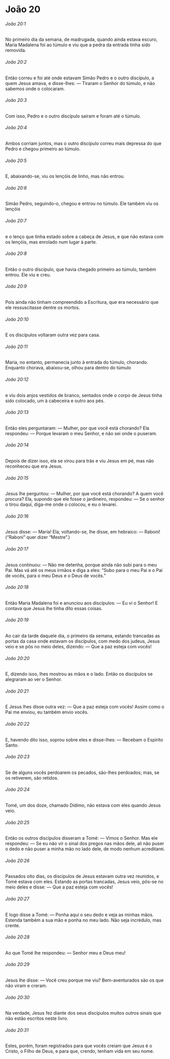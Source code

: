 # João 20

###### João 20:1

No primeiro dia da semana, de madrugada, quando ainda estava escuro, Maria Madalena foi ao túmulo e viu que a pedra da entrada tinha sido removida.

###### João 20:2

Então correu e foi até onde estavam Simão Pedro e o outro discípulo, a quem Jesus amava, e disse-lhes: — Tiraram o Senhor do túmulo, e não sabemos onde o colocaram.

###### João 20:3

Com isso, Pedro e o outro discípulo saíram e foram até o túmulo.

###### João 20:4

Ambos corriam juntos, mas o outro discípulo correu mais depressa do que Pedro e chegou primeiro ao túmulo.

###### João 20:5

E, abaixando-se, viu os lençóis de linho, mas não entrou.

###### João 20:6

Simão Pedro, seguindo-o, chegou e entrou no túmulo. Ele também viu os lençóis

###### João 20:7

e o lenço que tinha estado sobre a cabeça de Jesus, e que não estava com os lençóis, mas enrolado num lugar à parte.

###### João 20:8

Então o outro discípulo, que havia chegado primeiro ao túmulo, também entrou. Ele viu e creu.

###### João 20:9

Pois ainda não tinham compreendido a Escritura, que era necessário que ele ressuscitasse dentre os mortos.

###### João 20:10

E os discípulos voltaram outra vez para casa.

###### João 20:11

Maria, no entanto, permanecia junto à entrada do túmulo, chorando. Enquanto chorava, abaixou-se, olhou para dentro do túmulo

###### João 20:12

e viu dois anjos vestidos de branco, sentados onde o corpo de Jesus tinha sido colocado, um à cabeceira e outro aos pés.

###### João 20:13

Então eles perguntaram: — Mulher, por que você está chorando? Ela respondeu: — Porque levaram o meu Senhor, e não sei onde o puseram.

###### João 20:14

Depois de dizer isso, ela se virou para trás e viu Jesus em pé, mas não reconheceu que era Jesus.

###### João 20:15

Jesus lhe perguntou: — Mulher, por que você está chorando? A quem você procura? Ela, supondo que ele fosse o jardineiro, respondeu: — Se o senhor o tirou daqui, diga-me onde o colocou, e eu o levarei.

###### João 20:16

Jesus disse: — Maria! Ela, voltando-se, lhe disse, em hebraico: — Raboni! (“Raboni” quer dizer “Mestre”.)

###### João 20:17

Jesus continuou: — Não me detenha, porque ainda não subi para o meu Pai. Mas vá até os meus irmãos e diga a eles: “Subo para o meu Pai e o Pai de vocês, para o meu Deus e o Deus de vocês.”

###### João 20:18

Então Maria Madalena foi e anunciou aos discípulos: — Eu vi o Senhor! E contava que Jesus lhe tinha dito essas coisas.

###### João 20:19

Ao cair da tarde daquele dia, o primeiro da semana, estando trancadas as portas da casa onde estavam os discípulos, com medo dos judeus, Jesus veio e se pôs no meio deles, dizendo: — Que a paz esteja com vocês!

###### João 20:20

E, dizendo isso, lhes mostrou as mãos e o lado. Então os discípulos se alegraram ao ver o Senhor.

###### João 20:21

E Jesus lhes disse outra vez: — Que a paz esteja com vocês! Assim como o Pai me enviou, eu também envio vocês.

###### João 20:22

E, havendo dito isso, soprou sobre eles e disse-lhes: — Recebam o Espírito Santo.

###### João 20:23

Se de alguns vocês perdoarem os pecados, são-lhes perdoados; mas, se os retiverem, são retidos.

###### João 20:24

Tomé, um dos doze, chamado Dídimo, não estava com eles quando Jesus veio.

###### João 20:25

Então os outros discípulos disseram a Tomé: — Vimos o Senhor. Mas ele respondeu: — Se eu não vir o sinal dos pregos nas mãos dele, ali não puser o dedo e não puser a minha mão no lado dele, de modo nenhum acreditarei.

###### João 20:26

Passados oito dias, os discípulos de Jesus estavam outra vez reunidos, e Tomé estava com eles. Estando as portas trancadas, Jesus veio, pôs-se no meio deles e disse: — Que a paz esteja com vocês!

###### João 20:27

E logo disse a Tomé: — Ponha aqui o seu dedo e veja as minhas mãos. Estenda também a sua mão e ponha no meu lado. Não seja incrédulo, mas crente.

###### João 20:28

Ao que Tomé lhe respondeu: — Senhor meu e Deus meu!

###### João 20:29

Jesus lhe disse: — Você creu porque me viu? Bem-aventurados são os que não viram e creram.

###### João 20:30

Na verdade, Jesus fez diante dos seus discípulos muitos outros sinais que não estão escritos neste livro.

###### João 20:31

Estes, porém, foram registrados para que vocês creiam que Jesus é o Cristo, o Filho de Deus, e para que, crendo, tenham vida em seu nome.

